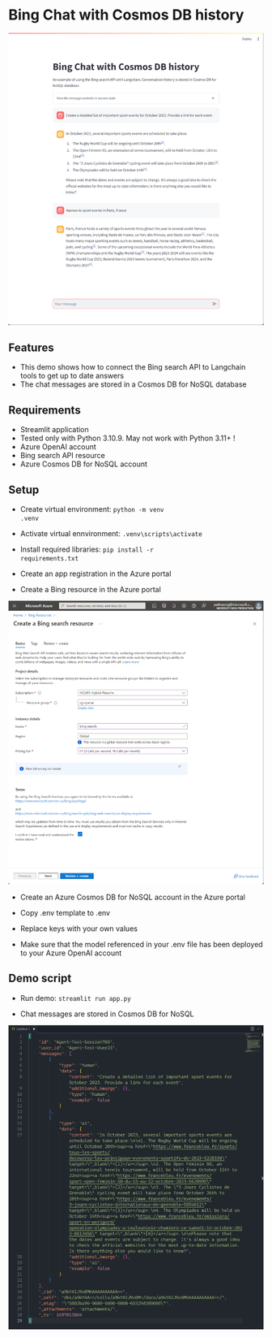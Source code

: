 # Bing Chat with Cosmos DB history

![Illustration!](bing_chat_cosmosdb_history.png)

## Features
- This demo shows how to connect the Bing search API to Langchain tools to get up to date answers
- The chat messages are stored in a Cosmos DB for NoSQL database

## Requirements
- Streamlit application
- Tested only with Python 3.10.9. May not work with Python 3.11+ !
- Azure OpenAI account
- Bing search API resource
- Azure Cosmos DB for NoSQL account


## Setup
- Create virtual environment: <code>python -m venv .venv</code>
- Activate virtual ennvironment: <code>.venv\scripts\activate</code>
- Install required libraries: <code>pip install -r requirements.txt</code>

- Create an app registration in the Azure portal
- Create a Bing resource in the Azure portal

![Illustration!](bing_resource.png)

- Create an Azure Cosmos DB for NoSQL account in the Azure portal

- Copy .env template to .env
- Replace keys with your own values
- Make sure that the model referenced in your .env file has been deployed to your Azure OpenAI account

## Demo script
- Run demo: <code>streamlit run app.py</code>

- Chat messages are stored in Cosmos DB for NoSQL

![Illustration!](cosmosdb_history.png)